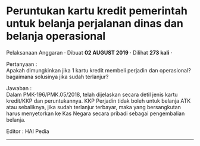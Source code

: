 Peruntukan kartu kredit pemerintah untuk belanja perjalanan dinas dan belanja operasional
=========================================================================================

Pelaksanaan Anggaran · Dibuat **02 AUGUST 2019** · Dilihat **273 kali** ·

Pertanyaan :  
Apakah dimungkinkan jika 1 kartu kredit membeli perjadin dan operasional? bagaimana solusinya jika sudah terlanjur?  
  
Jawaban :  
Dalam PMK-196/PMK.05/2018, telah dijelaskan secara detil jenis kartu kredit/KKP dan peruntukannya. KKP Perjadin tidak boleh untuk belanja ATK atau sebaliknya, jika sudah terlanjur terbayar, maka yang bersangkutan harus menyetorkan ke Kas Negara secara pribadi sebagai pengembalian belanja.  
  
Editor : HAI Pedia  

  
  
  

* * *